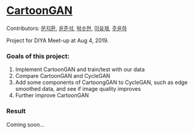# [CartoonGAN](http://openaccess.thecvf.com/content_cvpr_2018/papers/Chen_CartoonGAN_Generative_Adversarial_CVPR_2018_paper.pdf)

Contributors: [문지환](https://github.com/mnmjh1215), [윤준석](https://github.com/kokookok77), [박수현](https://github.com/suhyunS2), [이유재](https://github.com/yujaelee), [주윤하](https://github.com/YoonHaJoo)

Project for DIYA Meet-up at Aug 4, 2019.

### Goals of this project:

1. Implement CartoonGAN and train/test with our data
2. Compare CartoonGAN and CycleGAN
3. Add some components of CartoongGAN to CycleGAN, such as edge smoothed data, and see if image quality improves
4. Further improve CartoonGAN

### Result

Coming soon...
